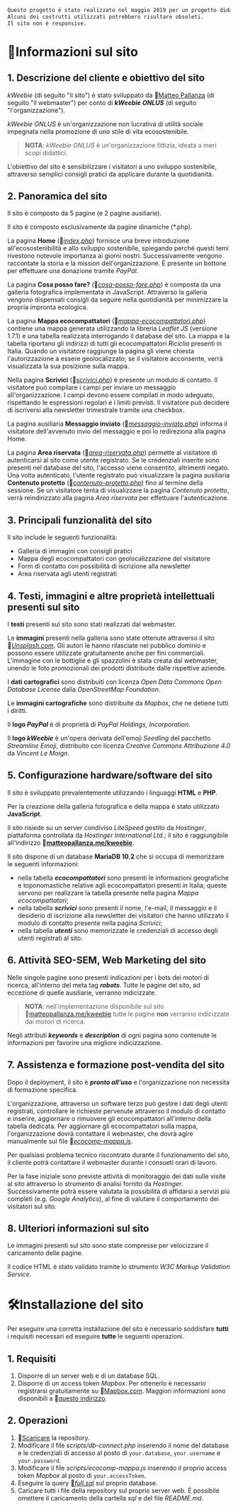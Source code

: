 ```diff
Questo progetto è stato realizzato nel maggio 2019 per un progetto didattico.
Alcuni dei costrutti utilizzati potrebbero risultare obsoleti.
Il sito non è responsive.
```

# :scroll:Informazioni sul sito

## 1. Descrizione del cliente e obiettivo del sito
*kWeebie* (di seguito "il sito") è stato sviluppato da :link:[Matteo Pallanza](https://github.com/MatteoPallanza) (di seguito "il webmaster") per conto di ***kWeebie ONLUS*** (di seguito "l'organizzazione").

*kWeebie ONLUS* è un'organizzazione non lucrativa di utilità sociale impegnata nella promozione di uno stile di vita ecosostenibile.

> **NOTA**: *kWeebie ONLUS* è un'organizzazione fittizia, ideata a meri scopi didattici.

L'obiettivo del sito è sensibilizzare i visitatori a uno sviluppo sostenibile, attraverso semplici consigli pratici da applicare durante la quotidianità.

## 2. Panoramica del sito
Il sito è composto da 5 pagine (e 2 pagine ausiliarie).

Il sito è composto esclusivamente da pagine dinamiche (*.php).

La pagina **Home** (:link:*[index.php](index.php)*) fornisce una breve introduzione all'ecosostenibilità e allo sviluppo sostenibile, spiegando perché questi temi rivestono notevole importanza ai giorni nostri. Successivamente vengono raccontate la storia e la mission dell'organizzazione.
È presente un bottone per effettuare una donazione tramite *PayPal*.

La pagina **Cosa posso fare?** (:link:*[cosa-posso-fare.php](cosa-posso-fare.php)*) è composta da una galleria fotografica implementata in JavaScript. Attraverso la galleria vengono dispensati consigli da seguire nella quotidianità per minimizzare la propria impronta ecologica.

La pagina **Mappa ecocompattatori** (:link:*[mappa-ecocompattatori.php](mappa-ecocompattatori.php)*) contiene una mappa generata utilizzando la libreria *Leaflet JS* (versione 1.7.1) e una tabella realizzata interrogando il database del sito.
La mappa e la tabella riportano gli indirizzi di tutti gli ecocompattatori *Riciclia* presenti in Italia.
Quando un visitatore raggiunge la pagina gli viene chiesta l'autorizzazione a essere geolocalizzato; se il visitatore acconsente, verrà visualizzata la sua posizione sulla mappa.

Nella pagina **Scrivici** (:link:*[scrivici.php](scrivici.php)*) è presente un modulo di contatto. Il visitatore può compilare i campi per inviare un messaggio all'organizzazione. I campi devono essere compilati in modo adeguato, rispettando le espressioni regolari e i limiti previsti. Il visitatore può decidere di iscriversi alla newsletter trimestrale tramite una checkbox.

La pagina ausiliaria **Messaggio inviato** (:link:*[messaggio-inviato.php](messaggio-inviato.php)*) informa il visitatore dell'avvenuto invio del messaggio e poi lo redireziona alla pagina Home.

La pagina **Area riservata** (:link:*[area-riservata.php](area-riservata.php)*) permette al visitatore di autenticarsi al sito come utente registrato. Se le credenziali inserite sono presenti nel database del sito, l'accesso viene consentito, altrimenti negato. Una volta autenticato, l'utente registrato può visualizzare la pagina ausiliaria **Contenuto protetto** (:link:*[contenuto-protetto.php](contenuto-protetto.php)*) fino al termine della sessione.
Se un visitatore tenta di visualizzare la pagina *Contenuto protetto*, verrà reindirizzato alla pagina *Area riservata* per effettuare l'autenticazione.

## 3. Principali funzionalità del sito
Il sito include le seguenti funzionalità:
* Galleria di immagini con consigli pratici
* Mappa degli ecocompattatori con geolocalizzazione del visitatore
* Form di contatto con possibilità di iscrizione alla newsletter
* Area riservata agli utenti registrati

## 4. Testi, immagini e altre proprietà intellettuali presenti sul sito
I **testi** presenti sul sito sono stati realizzati dal webmaster.

Le **immagini** presenti nella galleria sono state ottenute attraverso il sito :link:*[Unsplash.com](https://unsplash.com)*. Gli autori le hanno rilasciate nel pubblico dominio e possono essere utilizzate gratuitamente anche per fini commerciali. L'immagine con le bottiglie e gli spazzolini è stata creata dal webmaster, unendo le foto promozionali dei prodotti distribuite dalle rispettive aziende.

I **dati cartografici** sono distribuiti con licenza *Open Data Commons Open Database License* dalla *OpenStreetMap Foundation*.

Le **immagini cartografiche** sono distribuite da *Mapbox*, che ne detiene tutti i diritti.

Il __logo *PayPal*__ è di proprietà di *PayPal Holdings, Incorporation*.

Il __logo *kWeebie*__ è un'opera derivata dell'emoji *Seedling* del pacchetto *Streamline Emoji*, distribuito con licenza *Creative Commons Attribuzione 4.0* da *Vincent Le Moign*.

## 5. Configurazione hardware/software del sito
Il sito è sviluppato prevalentemente utilizzando i linguaggi **HTML** e **PHP**.

Per la creazione della galleria fotografica e della mappa è stato utilizzato **JavaScript**.

Il sito risiede su un server condiviso *LiteSpeed* gestito da *Hostinger*, piattaforma controllata da *Hostinger International Ltd.*; il sito è raggiungibile all'indirizzo :link:**[matteopallanza.me/kweebie](https://matteopallanza.me/kweebie)**.

Il sito dispone di un database **MariaDB 10.2** che si occupa di memorizzare le seguenti informazioni:
* nella tabella ***ecocompattatori*** sono presenti le informazioni geografiche e toponomastiche relative agli ecocompattatori presenti in Italia; queste servono per realizzare la tabella presente nella pagina *Mappa ecocompattatori*;
* nella tabella ***scrivici*** sono presenti il nome, l'e-mail, il messaggio e il desiderio di iscrizione alla newsletter dei visitatori che hanno utilizzato il modulo di contatto presente nella pagina *Scrivici*;
* nella tabella ***utenti*** sono memorizzate le credenziali di accesso degli utenti registrati al sito.

## 6. Attività SEO-SEM, Web Marketing del sito
Nelle singole pagine sono presenti indicazioni per i bots dei motori di ricerca, all'interno del meta tag ***robots***. Tutte le pagine del sito, ad eccezione di quelle ausiliarie, verranno indicizzate.

> **NOTA**: nell'implementazione disponibile sul sito :link:[matteopallanza.me/kweebie](https://matteopallanza.me/kweebie) tutte le pagine **non** verranno indicizzate dai motori di ricerca.

Negli attributi ***keywords*** e ***description*** di ogni pagina sono contenute le informazioni per favorire una migliore indicizzazione.

## 7. Assistenza e formazione post-vendita del sito
Dopo il deployment, il sito è ***pronto all'uso*** e l'organizzazione non necessita di formazione specifica.

L'organizzazione, attraverso un software terzo può gestire i dati degli utenti registrati, controllare le richieste pervenute attraverso il modulo di contatto e inserire, aggiornare o rimuovere gli ecocompattatori all'interno della tabella dedicata. Per aggiornare gli ecocompattatori sulla mappa, l'organizzazione dovrà contattare il webmaster, che dovrà agire manualmente sul file :link:*[ecocomp-mappa.js](scripts/ecocomp-mappa.js)*.

Per qualsiasi problema tecnico riscontrato durante il funzionamento del sito, il cliente potrà contattare il webmaster durante i consueti orari di lavoro.

Per la fase iniziale sono previste attività di monitoraggio dei dati sulle visite al sito attraverso lo strumento di analisi fornito da *Hostinger*. Successivamente potrà essere valutata la possibilità di affidarsi a servizi più completi (e.g. *Google Analytics*), al fine di valutare il comportamento dei visitatori sul sito.

## 8. Ulteriori informazioni sul sito
Le immagini presenti sul sito sono state compresse per velocizzare il caricamento delle pagine.

Il codice HTML è stato validato tramite lo strumento *W3C Markup Validation Service*.

# :hammer_and_wrench:Installazione del sito
Per eseguire una corretta installazione del sito è necessario soddisfare **tutti** i requisiti necessari ed eseguire **tutte** le seguenti operazioni.

## 1. Requisiti
1. Disporre di un server web e di un database SQL.
2. Disporre di un access token *Mapbox*. Per ottenerlo è necessario registrarsi gratuitamente su :link:[Mapbox.com](https://mapbox.com). 
Maggiori informazioni sono disponibili a :link:[questo indirizzo](https://docs.mapbox.com/help/getting-started/access-tokens/).

## 2. Operazioni
1. :link:[Scaricare](https://github.com/MatteoPallanza/kWeebie/archive/main.zip) la repository.
2. Modificare il file *scripts/db-connect.php* inserendo il nome del database e le credenziali di accesso al posto di `your.database`, `your.username` e `your.password`.
3. Modificare il file *scripts/ecocomp-mappa.js* inserendo il proprio access token *Mapbox* al posto di `your.accessToken`.
4. Eseguire la query :link:*[full.sql](sql/full.sql)* sul proprio database.
5. Caricare tutti i file della repository sul proprio server web. È possibile omettere il caricamento della cartella *sql* e del file *README.md*.
